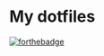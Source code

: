 # My dotfiles
[![forthebadge](https://forthebadge.com/images/badges/as-seen-on-tv.svg)](https://forthebadge.com)
